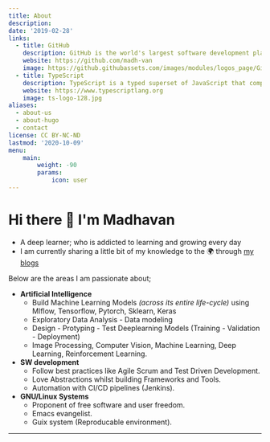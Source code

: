```yaml
---
title: About
description: 
date: '2019-02-28'
links:
  - title: GitHub
    description: GitHub is the world's largest software development platform.
    website: https://github.com/madh-van
    image: https://github.githubassets.com/images/modules/logos_page/GitHub-Mark.png
  - title: TypeScript
    description: TypeScript is a typed superset of JavaScript that compiles to plain JavaScript.
    website: https://www.typescriptlang.org
    image: ts-logo-128.jpg
aliases:
  - about-us
  - about-hugo
  - contact
license: CC BY-NC-ND
lastmod: '2020-10-09'
menu:
    main: 
        weight: -90
        params:
            icon: user
---
```


# Hi there :wave: I'm Madhavan  

  - A deep learner; who is addicted to learning and growing every day
  - I am currently sharing a little bit of my knowledge to the :earth_africa: through [my blogs](https://madh-van.github.io/)

 Below are the areas I am passionate about;

  - **Artificial Intelligence**
    - Build Machine Learning Models *(across its entire life-cycle)*
      using Mlflow, Tensorflow, Pytorch, Sklearn, Keras
    - Exploratory Data Analysis - Data modeling
	- Design - Protyping - Test Deeplearning Models (Training -
      Validation - Deployment)
    - Image Processing, Computer Vision, Machine Learning, Deep
      Learning, Reinforcement Learning.
  - **SW development**
    - Follow best practices like Agile Scrum and Test Driven Development.
    - Love Abstractions whilst building Frameworks and Tools.
    - Automation with CI/CD pipelines (Jenkins).
  - **GNU/Linux Systems**
    - Proponent of free software and user freedom. 
    - Emacs evangelist.
    - Guix system (Reproducable environment).
---
